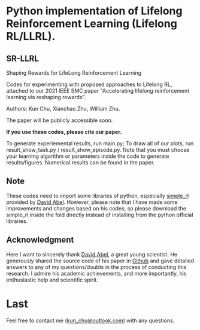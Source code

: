 # Python implementation of Lifelong Reinforcement Learning (Lifelong RL/LLRL). 

## SR-LLRL
Shaping Rewards for LifeLong Reinforcement Learning

Codes for experimenting with proposed approaches to Lifelong RL, attached to our 2021 IEEE SMC paper "Accelerating lifelong reinforcement learning via reshaping rewards".

Authors: Kun Chu, Xianchao Zhu, William Zhu.

The paper will be publicly accessible soon.

**If you use these codes, please cite our paper.**

To generate experiemental results, run main.py; To draw all of our plots, run result_show_task.py / result_show_episode.py. Note that you must choose your learning algorithm or parameters inside the code to generate results/figures. Numerical results can be found in the paper.

## Note
These codes need to import some libraries of python, especially [simple_rl](https://github.com/david-abel/simple_rl) provided by [David Abel](https://github.com/david-abel). However, please note that I have made some improvements and changes based on his codes, so please download the simple_rl inside the fold directly instead of installing from the python official libraries.

## Acknowledgment

Here I want to sincerely thank [David Abel](https://david-abel.github.io/), a great young scientist. He generously shared the source code of his paper in [Github](https://github.com/david-abel/transfer_rl_icml_2018) and gave detailed answers to any of my questions/doubts in the process of conducting this research. I admire his academic achievements, and more importantly, his enthusiastic help and scientific spirit.

# Last

Feel free to contact me (kun_chu@outlook.com) with any questions.